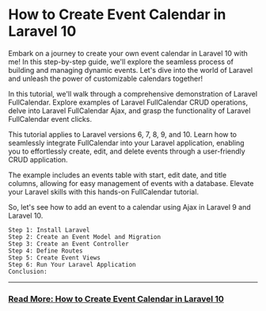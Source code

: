 # How to Create Event Calendar in Laravel 10

Embark on a journey to create your own event calendar in Laravel 10 with me! In this step-by-step guide, we'll explore the seamless process of building and managing dynamic events. Let's dive into the world of Laravel and unleash the power of customizable calendars together!

In this tutorial, we'll walk through a comprehensive demonstration of Laravel FullCalendar. Explore examples of Laravel FullCalendar CRUD operations, delve into Laravel FullCalendar Ajax, and grasp the functionality of Laravel FullCalendar event clicks.

This tutorial applies to Laravel versions 6, 7, 8, 9, and 10. Learn how to seamlessly integrate FullCalendar into your Laravel application, enabling you to effortlessly create, edit, and delete events through a user-friendly CRUD application.

The example includes an events table with start, edit date, and title columns, allowing for easy management of events with a database. Elevate your Laravel skills with this hands-on FullCalendar tutorial.

So, let's see how to add an event to a calendar using Ajax in Laravel 9 and Laravel 10.

```
Step 1: Install Laravel
Step 2: Create an Event Model and Migration
Step 3: Create an Event Controller
Step 4: Define Routes
Step 5: Create Event Views
Step 6: Run Your Laravel Application
Conclusion:
```

---

### **[Read More: How to Create Event Calendar in Laravel 10](https://techsolutionstuff.com/post/how-to-create-event-calendar-in-laravel-10)**
